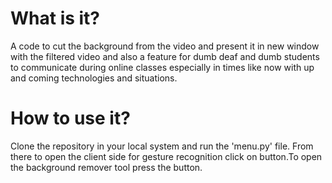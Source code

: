 # What is it?
A code to cut the background from the video and present it in new window with the filtered video and
also a feature for dumb deaf and dumb students to communicate during online classes especially in 
times like now with up and coming technologies and situations.
# How to use it?
Clone the repository in your local system and run the 'menu.py' file. From there to open
the client side for gesture recognition click on <GestureRecogniser> button.To open the 
background remover tool press the  <VideoFilter> button.
